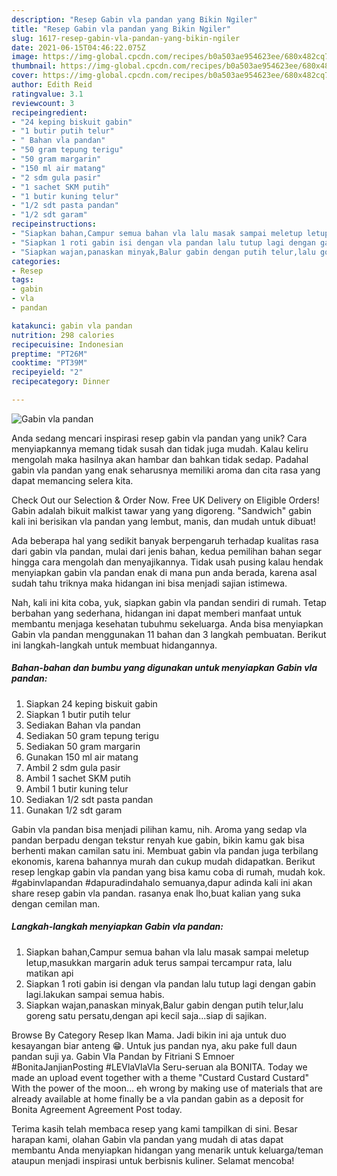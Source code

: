 ```yaml
---
description: "Resep Gabin vla pandan yang Bikin Ngiler"
title: "Resep Gabin vla pandan yang Bikin Ngiler"
slug: 1617-resep-gabin-vla-pandan-yang-bikin-ngiler
date: 2021-06-15T04:46:22.075Z
image: https://img-global.cpcdn.com/recipes/b0a503ae954623ee/680x482cq70/gabin-vla-pandan-foto-resep-utama.jpg
thumbnail: https://img-global.cpcdn.com/recipes/b0a503ae954623ee/680x482cq70/gabin-vla-pandan-foto-resep-utama.jpg
cover: https://img-global.cpcdn.com/recipes/b0a503ae954623ee/680x482cq70/gabin-vla-pandan-foto-resep-utama.jpg
author: Edith Reid
ratingvalue: 3.1
reviewcount: 3
recipeingredient:
- "24 keping biskuit gabin"
- "1 butir putih telur"
- " Bahan vla pandan"
- "50 gram tepung terigu"
- "50 gram margarin"
- "150 ml air matang"
- "2 sdm gula pasir"
- "1 sachet SKM putih"
- "1 butir kuning telur"
- "1/2 sdt pasta pandan"
- "1/2 sdt garam"
recipeinstructions:
- "Siapkan bahan,Campur semua bahan vla lalu masak sampai meletup letup,masukkan margarin aduk terus sampai tercampur rata, lalu matikan api"
- "Siapkan 1 roti gabin isi dengan vla pandan lalu tutup lagi dengan gabin lagi.lakukan sampai semua habis."
- "Siapkan wajan,panaskan minyak,Balur gabin dengan putih telur,lalu goreng satu persatu,dengan api kecil saja...siap di sajikan."
categories:
- Resep
tags:
- gabin
- vla
- pandan

katakunci: gabin vla pandan 
nutrition: 298 calories
recipecuisine: Indonesian
preptime: "PT26M"
cooktime: "PT39M"
recipeyield: "2"
recipecategory: Dinner

---
```



![Gabin vla pandan](https://img-global.cpcdn.com/recipes/b0a503ae954623ee/680x482cq70/gabin-vla-pandan-foto-resep-utama.jpg)

Anda sedang mencari inspirasi resep gabin vla pandan yang unik? Cara menyiapkannya memang tidak susah dan tidak juga mudah. Kalau keliru mengolah maka hasilnya akan hambar dan bahkan tidak sedap. Padahal gabin vla pandan yang enak seharusnya memiliki aroma dan cita rasa yang dapat memancing selera kita.

Check Out our Selection &amp; Order Now. Free UK Delivery on Eligible Orders! Gabin adalah bikuit malkist tawar yang yang digoreng. &#34;Sandwich&#34; gabin kali ini berisikan vla pandan yang lembut, manis, dan mudah untuk dibuat!

Ada beberapa hal yang sedikit banyak berpengaruh terhadap kualitas rasa dari gabin vla pandan, mulai dari jenis bahan, kedua pemilihan bahan segar hingga cara mengolah dan menyajikannya. Tidak usah pusing kalau hendak menyiapkan gabin vla pandan enak di mana pun anda berada, karena asal sudah tahu triknya maka hidangan ini bisa menjadi sajian istimewa.


Nah, kali ini kita coba, yuk, siapkan gabin vla pandan sendiri di rumah. Tetap berbahan yang sederhana, hidangan ini dapat memberi manfaat untuk membantu menjaga kesehatan tubuhmu sekeluarga. Anda bisa menyiapkan Gabin vla pandan menggunakan 11 bahan dan 3 langkah pembuatan. Berikut ini langkah-langkah untuk membuat hidangannya.

<!--inarticleads1-->

##### Bahan-bahan dan bumbu yang digunakan untuk menyiapkan Gabin vla pandan:

1. Siapkan 24 keping biskuit gabin
1. Siapkan 1 butir putih telur
1. Sediakan  Bahan vla pandan
1. Sediakan 50 gram tepung terigu
1. Sediakan 50 gram margarin
1. Gunakan 150 ml air matang
1. Ambil 2 sdm gula pasir
1. Ambil 1 sachet SKM putih
1. Ambil 1 butir kuning telur
1. Sediakan 1/2 sdt pasta pandan
1. Gunakan 1/2 sdt garam


Gabin vla pandan bisa menjadi pilihan kamu, nih. Aroma yang sedap vla pandan berpadu dengan tekstur renyah kue gabin, bikin kamu gak bisa berhenti makan camilan satu ini. Membuat gabin vla pandan juga terbilang ekonomis, karena bahannya murah dan cukup mudah didapatkan. Berikut resep lengkap gabin vla pandan yang bisa kamu coba di rumah, mudah kok. #gabinvlapandan #dapuradindahalo semuanya,dapur adinda kali ini akan share resep gabin vla pandan. rasanya enak lho,buat kalian yang suka dengan cemilan man. 

<!--inarticleads2-->

##### Langkah-langkah menyiapkan Gabin vla pandan:

1. Siapkan bahan,Campur semua bahan vla lalu masak sampai meletup letup,masukkan margarin aduk terus sampai tercampur rata, lalu matikan api
1. Siapkan 1 roti gabin isi dengan vla pandan lalu tutup lagi dengan gabin lagi.lakukan sampai semua habis.
1. Siapkan wajan,panaskan minyak,Balur gabin dengan putih telur,lalu goreng satu persatu,dengan api kecil saja...siap di sajikan.


Browse By Category Resep Ikan Mama. Jadi bikin ini aja untuk duo kesayangan biar anteng 😁. Untuk jus pandan nya, aku pake full daun pandan suji ya. Gabin Vla Pandan by Fitriani S Emnoer #BonitaJanjianPosting #LEVlaVlaVla Seru-seruan ala BONITA. Today we made an upload event together with a theme &#34;Custard Custard Custard&#34; With the power of the moon… eh wrong by making use of materials that are already available at home finally be a vla pandan gabin as a deposit for Bonita Agreement Agreement Post today. 

Terima kasih telah membaca resep yang kami tampilkan di sini. Besar harapan kami, olahan Gabin vla pandan yang mudah di atas dapat membantu Anda menyiapkan hidangan yang menarik untuk keluarga/teman ataupun menjadi inspirasi untuk berbisnis kuliner. Selamat mencoba!
